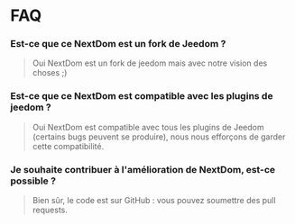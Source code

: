 # FAQ

### Est-ce que ce NextDom est un fork de Jeedom ?

> Oui NextDom est un fork de jeedom mais avec notre vision des choses ;)

### Est-ce que ce NextDom est compatible avec les plugins de jeedom ?

> Oui NextDom est compatible avec tous les plugins de Jeedom (certains bugs peuvent se produire), nous nous efforçons de garder cette compatibilité.

### Je souhaite contribuer à l'amélioration de NextDom, est-ce possible ?

> Bien sûr, le code est sur GitHub : vous pouvez soumettre des pull requests.
